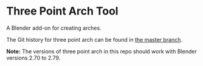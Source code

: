 # Three Point Arch Tool
A Blender add-on for creating arches.

The Git history for three point arch can be found in [the master branch](https://github.com/n-Burn/three_point_arch).

**Note:** The versions of three point arch in this repo should work with Blender versions 2.70 to 2.79.
